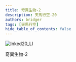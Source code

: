 ```yaml
---
title: 奇異生物-2
description: 天馬行空-20
authors: bridger
tags: [天馬行空]
hide_table_of_contents: false
---
```


![Inked20_LI](https://e.brid.pw/i/2023/08/03/nlwhi6.webp)

<!-- truncate -->
奇異生物-2


